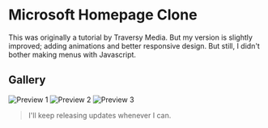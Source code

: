 # Microsoft Homepage Clone

This was originally a tutorial by Traversy Media. But my version is slightly improved; adding animations and better responsive design. But still, I didn't bother making menus with Javascript.

## Gallery

![Preview 1](preview/preview1)
![Preview 2](preview/preview2)
![Preview 3](preview/preview3)

> I'll keep releasing updates whenever I can.

